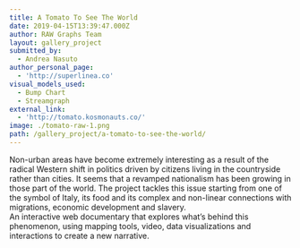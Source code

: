 ```yaml
---
title: A Tomato To See The World
date: 2019-04-15T13:39:47.000Z
author: RAW Graphs Team
layout: gallery_project
submitted_by:
  - Andrea Nasuto
author_personal_page:
  - 'http://superlinea.co'
visual_models_used:
  - Bump Chart
  - Streamgraph
external_link:
  - 'http://tomato.kosmonauts.co/'
image: ./tomato-raw-1.png
path: /gallery_project/a-tomato-to-see-the-world/
---
```

Non-urban areas have become extremely interesting as a result of the radical Western shift in politics driven by citizens living in the countryside rather than cities. It seems that a revamped nationalism has been growing in those part of the world. The project tackles this issue starting from one of the symbol of Italy, its food and its complex and non-linear connections with migrations, economic development and slavery.  
An interactive web documentary that explores what’s behind this phenomenon, using mapping tools, video, data visualizations and interactions to create a new narrative.
